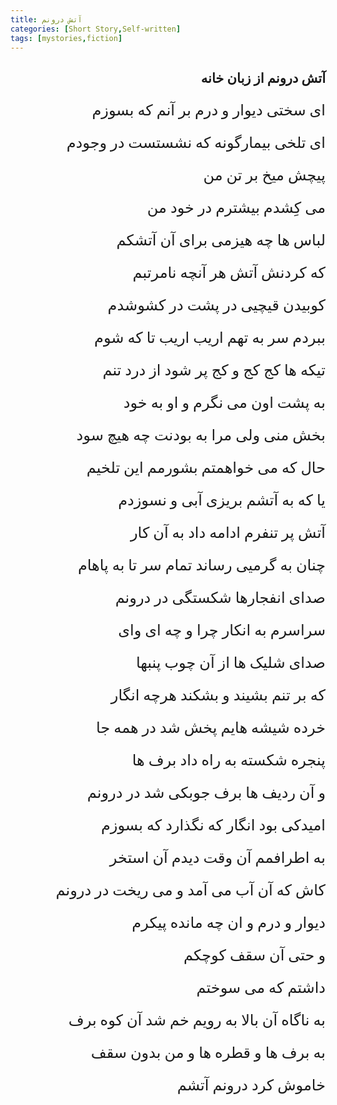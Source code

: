 ```yaml
---
title: آتش درونم
categories: [Short Story,Self-written]
tags: [mystories,fiction]
---
```


<style type="text/css"> 
@font-face { font-family: 'Roya'; src: url('../../roya.ttf'); } 
p { font-family: Roya; direction: rtl; font-size:24px; } 
ul {direction:rtl;font-family: Roya;}
h2 {direction:rtl;font-family: Roya;}
</style> 

## آتش درونم از زبان خانه

ای سختی دیوار و درم بر آنم که بسوزم

ای تلخی بیمارگونه که نشستست در وجودم

پیچش میخ بر تن من

می کِشدم بیشترم در خود من


لباس ها چه هیزمی برای آن آتشکم

که کردنش آتش هر آنچه نامرتبم


کوبیدن قیچیی در پشت در کشوشدم

ببردم سر به تهم اریب اریب تا که شوم

تیکه ها کج کج و کج پر شود از درد تنم


به پشت اون می نگرم و او به خود

بخش منی ولی مرا به بودنت چه هیچ سود

حال که می خواهمتم بشورمم این تلخیم

یا که به آتشم بریزی آبی و نسوزدم


آتش پر تنفرم ادامه داد به آن کار

چنان به گرمیی رساند تمام سر تا به پاهام

صدای انفجارها شکستگی در درونم 

سراسرم به انکار چرا و چه ای وای


صدای شلیک ها از آن چوب پنبها

که بر تنم بشیند و بشکند هرچه انگار


خرده شیشه هایم پخش شد در همه جا

پنجره شکسته به راه داد برف ها


و آن ردیف ها برف جوبکی شد در درونم

امیدکی بود انگار که نگذارد که بسوزم


به اطرافمم آن وقت دیدم آن استخر 

کاش که آن آب می آمد و  می ریخت در درونم


دیوار و درم و ان چه مانده پیکرم

و حتی آن سقف کوچکم

داشتم که می سوختم


به ناگاه آن بالا به رویم خم شد آن کوه برف

به برف ها و قطره ها و من بدون سقف

خاموش کرد درونم آتشم

